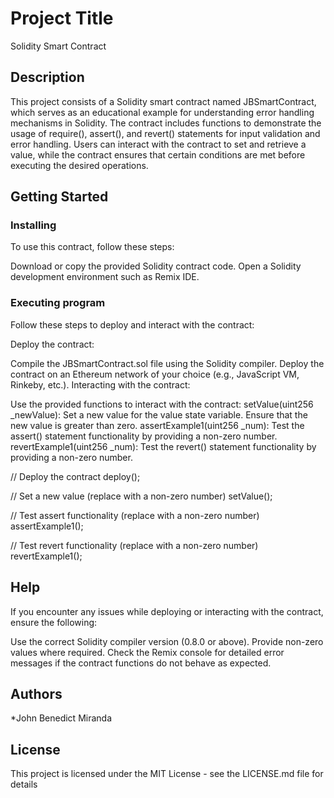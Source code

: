 # Project Title

Solidity Smart Contract

## Description

This project consists of a Solidity smart contract named JBSmartContract, which serves as an educational example for understanding error handling mechanisms in Solidity. The contract includes functions to demonstrate the usage of require(), assert(), and revert() statements for input validation and error handling. Users can interact with the contract to set and retrieve a value, while the contract ensures that certain conditions are met before executing the desired operations.

## Getting Started

### Installing

To use this contract, follow these steps:

Download or copy the provided Solidity contract code.
Open a Solidity development environment such as Remix IDE.

### Executing program

Follow these steps to deploy and interact with the contract:

Deploy the contract:

Compile the JBSmartContract.sol file using the Solidity compiler.
Deploy the contract on an Ethereum network of your choice (e.g., JavaScript VM, Rinkeby, etc.).
Interacting with the contract:

Use the provided functions to interact with the contract:
setValue(uint256 _newValue): Set a new value for the value state variable. Ensure that the new value is greater than zero.
assertExample1(uint256 _num): Test the assert() statement functionality by providing a non-zero number.
revertExample1(uint256 _num): Test the revert() statement functionality by providing a non-zero number.

// Deploy the contract
deploy();

// Set a new value (replace <newValue> with a non-zero number)
setValue(<newValue>);

// Test assert functionality (replace <num> with a non-zero number)
assertExample1(<num>);

// Test revert functionality (replace <num> with a non-zero number)
revertExample1(<num>);


## Help

If you encounter any issues while deploying or interacting with the contract, ensure the following:

Use the correct Solidity compiler version (0.8.0 or above).
Provide non-zero values where required.
Check the Remix console for detailed error messages if the contract functions do not behave as expected.

## Authors

*John Benedict Miranda


## License

This project is licensed under the MIT License - see the LICENSE.md file for details
